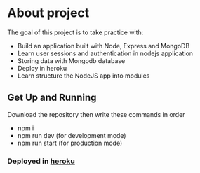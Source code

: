 # About project

The goal of this project is to take practice with:

* Build an application built with Node, Express and MongoDB
* Learn user sessions and authentication in nodejs application
* Storing data with Mongodb database
* Deploy in heroku
* Learn structure the NodeJS app into modules

## Get Up and Running

Download the repository then write these commands in order

- npm i
- npm run dev (for development mode)
- npm run start (for production mode)

### Deployed in [heroku](https://boiling-headland-38689.herokuapp.com)

